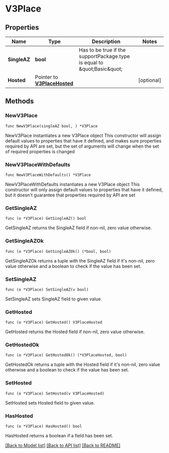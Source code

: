 # V3Place

## Properties

Name | Type | Description | Notes
------------ | ------------- | ------------- | -------------
**SingleAZ** | **bool** | Has to be true if the supportPackage.type is equal to \&quot;Basic\&quot; | 
**Hosted** | Pointer to [**V3PlaceHosted**](V3PlaceHosted.md) |  | [optional] 

## Methods

### NewV3Place

`func NewV3Place(singleAZ bool, ) *V3Place`

NewV3Place instantiates a new V3Place object
This constructor will assign default values to properties that have it defined,
and makes sure properties required by API are set, but the set of arguments
will change when the set of required properties is changed

### NewV3PlaceWithDefaults

`func NewV3PlaceWithDefaults() *V3Place`

NewV3PlaceWithDefaults instantiates a new V3Place object
This constructor will only assign default values to properties that have it defined,
but it doesn't guarantee that properties required by API are set

### GetSingleAZ

`func (o *V3Place) GetSingleAZ() bool`

GetSingleAZ returns the SingleAZ field if non-nil, zero value otherwise.

### GetSingleAZOk

`func (o *V3Place) GetSingleAZOk() (*bool, bool)`

GetSingleAZOk returns a tuple with the SingleAZ field if it's non-nil, zero value otherwise
and a boolean to check if the value has been set.

### SetSingleAZ

`func (o *V3Place) SetSingleAZ(v bool)`

SetSingleAZ sets SingleAZ field to given value.


### GetHosted

`func (o *V3Place) GetHosted() V3PlaceHosted`

GetHosted returns the Hosted field if non-nil, zero value otherwise.

### GetHostedOk

`func (o *V3Place) GetHostedOk() (*V3PlaceHosted, bool)`

GetHostedOk returns a tuple with the Hosted field if it's non-nil, zero value otherwise
and a boolean to check if the value has been set.

### SetHosted

`func (o *V3Place) SetHosted(v V3PlaceHosted)`

SetHosted sets Hosted field to given value.

### HasHosted

`func (o *V3Place) HasHosted() bool`

HasHosted returns a boolean if a field has been set.


[[Back to Model list]](../README.md#documentation-for-models) [[Back to API list]](../README.md#documentation-for-api-endpoints) [[Back to README]](../README.md)



